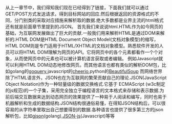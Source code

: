 ﻿从上一章节中，我们得知我们现在已经得到了链接，下面我们就可以通过GET/POST方式发送请求，得到目标网站的回应.然后根据返回的资源格式的不同，分门别类的采取对应措施来解析取的数据.绝大多数都是业界主流的html格式还有就是前面章节里提到的JSON。
首先我们来说说html.HTML作为如今网页的基础，为互联网发展做出了巨大的贡献.一般我们用来解析HTML是通过DOM来解析的.HTML DOM是HTML Document Object Model(文档对象模型)的缩写，HTML DOM则是专门适用于HTML/XHTML的文档对象模型。熟悉软件开发的人员可以将HTML DOM理解为网页的API。它将网页中的各个元素都看作一个个对象，从而使网页中的元素也可以被计算机语言获取或者编辑。 例如Javascript就可以利用HTML DOM动态地修改网页。而其他语言也都有类似的解析DOM包，比如golang的[goquery](https://github.com/PuerkitoBio/goquery),javascript的[cheerio](https://github.com/cheeriojs/cheerio),python的[BeautifulSoup](https://www.crummy.com/software/BeautifulSoup/)
而网络世界除了HTML语言外，JSON也在为互联网的繁荣贡献自己的理论.JSON(JavaScript Object Notation)作为一种轻量级的数据交换格式.它基于 ECMAScript (w3c制定的js规范)的一个子集，采用完全独立于编程语言的文本格式来存储和表示数据.为前后端交互数据来达到动态网页的效果提供了一种易于人阅读和编写，同时也易于机器解析和生成的数据结构.JSON结构很通俗易懂，在得知JSON结构后，可以很容易的从字符串里取出自己想要得到的数据.各种语言也提供了很多第三方的json解析包，比如[gjson](https://github.com/tidwall/gjson)(golang),[JSON-js](https://github.com/douglascrockford/JSON-js)(Javascript)等等

